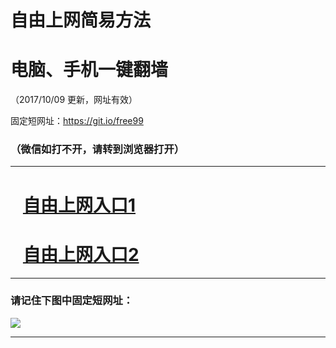 ﻿# 自由上网简易方法

# 电脑、手机一键翻墙

（2017/10/09 更新，网址有效）

固定短网址：https://git.io/free99

### （微信如打不开，请转到浏览器打开）


***





# &nbsp;&nbsp; <a href="http://ft890916926.fwq-tz-1001.info/fwqtz01.html?t=100900116319 " target="_blank">自由上网入口1</a>
# &nbsp;&nbsp; <a href="http://ft1409517505.fwq-tz-1002.info/fwqtz02.html?t=100900130316 " target="_blank">自由上网入口2</a>
***

### 请记住下图中固定短网址：

<img src="https://s3-us-west-2.amazonaws.com/fwq-1001/yjfq-20170905okok.png" /> 


***


